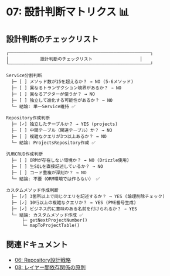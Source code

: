 # 07: 設計判断マトリクス 📊

## 設計判断のチェックリスト

```
┌──────────────────────────────────────────────────────┐
│            設計判断のチェックリスト                  │
└──────────────────────────────────────────────────────┘

Service分割判断
  ├─ [ ] メソッド数が15を超えるか？ → NO (5-6メソッド)
  ├─ [ ] 異なるトランザクション境界があるか？ → NO
  ├─ [ ] 異なるアクターが使うか？ → NO
  ├─ [ ] 独立して進化する可能性があるか？ → NO
  └─ 結論: 単一Service維持 ✅

Repository作成判断
  ├─ [✓] 独立したテーブルか？ → YES (projects)
  ├─ [ ] 中間テーブル（関連テーブル）か？ → NO
  ├─ [ ] 複雑なクエリが3つ以上あるか？ → NO
  └─ 結論: ProjectsRepository作成 ✅

汎用CRUD作成判断
  ├─ [ ] ORMが存在しない環境か？ → NO (Drizzle使用)
  ├─ [ ] 生SQLを直接記述しているか？ → NO
  ├─ [ ] コード重複が深刻か？ → NO
  └─ 結論: 不要（ORM環境では作らない） ✅

カスタムメソッド作成判断
  ├─ [✓] 3箇所以上で同じクエリを記述するか？ → YES (論理削除チェック)
  ├─ [✓] 10行以上の複雑なクエリか？ → YES (PME番号生成)
  ├─ [✓] ビジネス的に意味のある名前を付けられるか？ → YES
  └─ 結論: カスタムメソッド作成 ✅
      ├─ getNextProjectNumber()
      └─ mapToProjectTable()
```

## 関連ドキュメント

- [06: Repository設計戦略](./06_Repository設計戦略.md)
- [08: レイヤー間依存関係の原則](./08_レイヤー間依存関係の原則.md)

